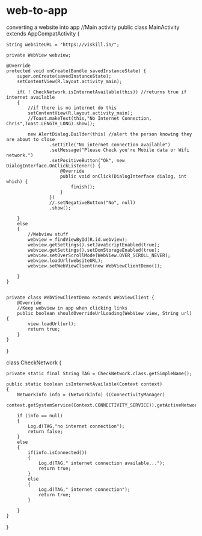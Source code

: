 # web-to-app
converting a website into app
//Main activity
public class MainActivity extends AppCompatActivity {

    String websiteURL = "https://viskill.in/";

    private WebView webview;

    @Override
    protected void onCreate(Bundle savedInstanceState) {
        super.onCreate(savedInstanceState);
        setContentView(R.layout.activity_main);

        if( ! CheckNetwork.isInternetAvailable(this)) //returns true if internet available
        {
            //if there is no internet do this
            setContentView(R.layout.activity_main);
            //Toast.makeText(this,"No Internet Connection, Chris",Toast.LENGTH_LONG).show();

            new AlertDialog.Builder(this) //alert the person knowing they are about to close
                    .setTitle("No internet connection available")
                    .setMessage("Please Check you're Mobile data or Wifi network.")
                    .setPositiveButton("Ok", new DialogInterface.OnClickListener() {
                        @Override
                        public void onClick(DialogInterface dialog, int which) {
                            finish();
                        }
                    })
                    //.setNegativeButton("No", null)
                    .show();

        }
        else
        {
            //Webview stuff
            webview = findViewById(R.id.webview);
            webview.getSettings().setJavaScriptEnabled(true);
            webview.getSettings().setDomStorageEnabled(true);
            webview.setOverScrollMode(WebView.OVER_SCROLL_NEVER);
            webview.loadUrl(websiteURL);
            webview.setWebViewClient(new WebViewClientDemo());

        }
    }


    private class WebViewClientDemo extends WebViewClient {
        @Override
        //Keep webview in app when clicking links
        public boolean shouldOverrideUrlLoading(WebView view, String url) {
            view.loadUrl(url);
            return true;
        }
    }


}

class CheckNetwork {

    private static final String TAG = CheckNetwork.class.getSimpleName();

    public static boolean isInternetAvailable(Context context)
    {
        NetworkInfo info = (NetworkInfo) ((ConnectivityManager)
                context.getSystemService(Context.CONNECTIVITY_SERVICE)).getActiveNetworkInfo();

        if (info == null)
        {
            Log.d(TAG,"no internet connection");
            return false;
        }
        else
        {
            if(info.isConnected())
            {
                Log.d(TAG," internet connection available...");
                return true;
            }
            else
            {
                Log.d(TAG," internet connection");
                return true;
            }

        }
    }
}
